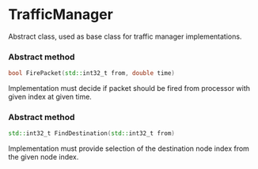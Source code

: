 # TrafficManager

Abstract class, used as base class for traffic manager implementations.

### Abstract method
```c++ 
bool FirePacket(std::int32_t from, double time)
```
Implementation must decide if packet should be fired from processor with given index at given time.

### Abstract method
```c++ 
std::int32_t FindDestination(std::int32_t from)
```
Implementation must provide selection of the destination node index from the given node index.
